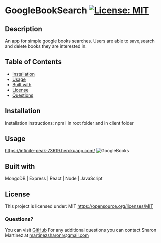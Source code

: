# GoogleBookSearch   [![License: MIT](https://img.shields.io/badge/License-MIT-yellow.svg)](https://opensource.org/licenses/MIT)

  ## Description
  An app for simple google books searches. Users are able to save,search and delete books they are interested in.

  ## Table of Contents

  * [Installation](#Installation)
  * [Usage](#Usage)
  * [Built with](#Built-with)
  * [License](#License)
  * [Questions](#Questions)
  
  ## Installation
  Installation instructions: npm i in root folder and in client folder

  ## Usage 
  https://infinite-peak-73619.herokuapp.com/
  ![GoogleBooks](https://user-images.githubusercontent.com/30086519/116628280-40104d80-a8fb-11eb-8c5b-6be0eba664ee.png)

  ## Built with
  MongoDB | Express | React | Node | JavaScript


  ## License 
  This project is licensed under: MIT https://opensource.org/licenses/MIT

  ### Questions?
  You can visit [GitHub](https://github.com/sharon1106)
  For any additional questions you can contact Sharon Martinez at <martinezsharonr@gmail.com>
